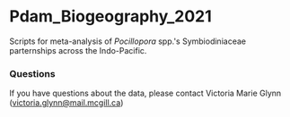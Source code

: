 # Pdam_Biogeography_2021

Scripts for meta-analysis of _Pocillopora_ spp.'s Symbiodiniaceae parternships across the Indo-Pacific.

### Questions
If you have questions about the data, please contact Victoria Marie Glynn (victoria.glynn@mail.mcgill.ca)
